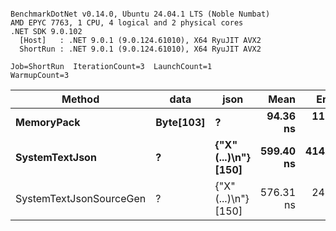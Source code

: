 ```

BenchmarkDotNet v0.14.0, Ubuntu 24.04.1 LTS (Noble Numbat)
AMD EPYC 7763, 1 CPU, 4 logical and 2 physical cores
.NET SDK 9.0.102
  [Host]   : .NET 9.0.1 (9.0.124.61010), X64 RyuJIT AVX2
  ShortRun : .NET 9.0.1 (9.0.124.61010), X64 RyuJIT AVX2

Job=ShortRun  IterationCount=3  LaunchCount=1  
WarmupCount=3  

```
| Method                  | data      | json                 | Mean      | Error     | StdDev    | Min       | Max       | Gen0   | Allocated |
|------------------------ |---------- |--------------------- |----------:|----------:|----------:|----------:|----------:|-------:|----------:|
| **MemoryPack**              | **Byte[103]** | **?**                    |  **94.36 ns** |  **11.59 ns** |  **0.636 ns** |  **93.74 ns** |  **95.01 ns** | **0.0148** |     **248 B** |
| **SystemTextJson**          | **?**         | **{&quot;X&quot;(...)\\n&quot;} [150]** | **599.40 ns** | **414.77 ns** | **22.735 ns** | **585.28 ns** | **625.63 ns** | **0.0143** |     **248 B** |
| SystemTextJsonSourceGen | ?         | {&quot;X&quot;(...)\\n&quot;} [150] | 576.31 ns |  24.14 ns |  1.323 ns | 575.34 ns | 577.82 ns | 0.0143 |     248 B |
